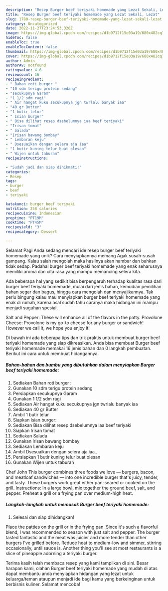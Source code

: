 ```yaml
---
description: "Resep Burger beef teriyaki homemade yang Lezat Sekali, Lezat"
title: "Resep Burger beef teriyaki homemade yang Lezat Sekali, Lezat"
slug: 1780-resep-burger-beef-teriyaki-homemade-yang-lezat-sekali-lezat
category: Uncategorized
date: 2022-11-27T23:24:53.320Z
image: https://img-global.cpcdn.com/recipes/d1b9712f15e03a19/680x482cq70/burger-beef-teriyaki-homemade-foto-resep-utama.jpg
hideToc: false
enableToc: true
enableTocContent: false
thumbnail: https://img-global.cpcdn.com/recipes/d1b9712f15e03a19/680x482cq70/burger-beef-teriyaki-homemade-foto-resep-utama.jpg
cover: https://img-global.cpcdn.com/recipes/d1b9712f15e03a19/680x482cq70/burger-beef-teriyaki-homemade-foto-resep-utama.jpg
author: Admin
authorAv: notfound
ratingvalue: 4.6
reviewcount: 16
recipeingredient:
- " Bahan roti burger "
- "10 sdm terigu protein sedang"
- "secukupnya Garam"
- "1 1/2 sdm ragi"
- " Air hangat kuku secukupnya jgn twrlalu banyak iaa"
- "40 gr Butter"
- "1 butir telur"
- " Isian burger"
- " Bisa dilihat resep dsebelumnya iaa beef teriyaki"
- "Irisan tomat"
- " Salada"
- "Irisan bawang bombay"
- " Lembaran keju"
- " Dsesuaikan dengan selera aja iaa"
- "1 butir kuning telur buat olesan"
- " Wijen untuk taburan"
recipeinstructions:

- "Sudah jadi dan siap dinikmati!"
categories:
- Resep
tags:
- burger
- beef
- teriyaki

katakunci: burger beef teriyaki 
nutrition: 258 calories
recipecuisine: Indonesian
preptime: "PT19M"
cooktime: "PT45M"
recipeyield: "3"
recipecategory: Dessert

---
```



Selamat Pagi Anda sedang mencari ide resep burger beef teriyaki homemade yang unik? Cara menyiapkannya memang Agak susah-susah gampang. Kalau salah mengolah maka hasilnya akan hambar dan bahkan tidak sedap. Padahal burger beef teriyaki homemade yang enak seharusnya memiliki aroma dan cita rasa yang mampu memancing selera kita.


Ada beberapa hal yang sedikit bisa berpengaruh terhadap kualitas rasa dari burger beef teriyaki homemade, mulai dari jenis bahan, kemudian pemilihan bahan segar dan bagus, hingga cara mengolah dan menyajikannya. Tak perlu bingung kalau mau menyiapkan burger beef teriyaki homemade yang enak di rumah, karena asal sudah tahu caranya maka hidangan ini mampu menjadi suguhan spesial.

Salt and Pepper: These will enhance all of the flavors in the patty. Provolone Cheese: Provolone is my go-to cheese for any burger or sandwich! However we call it, we hope you enjoy it!


Di bawah ini ada beberapa tips dan trik praktis untuk membuat burger beef teriyaki homemade yang siap dikreasikan. Anda bisa membuat Burger beef teriyaki homemade memakai 16 jenis bahan dan 0 langkah pembuatan. Berikut ini cara untuk membuat hidangannya.

<!--inarticleads1-->

##### Bahan-bahan dan bumbu yang dibutuhkan dalam menyiapkan Burger beef teriyaki homemade:

1. Sediakan  Bahan roti burger :
1. Gunakan 10 sdm terigu protein sedang
1. Persiapkan secukupnya Garam
1. Gunakan 1 1/2 sdm ragi
1. Sediakan  Air hangat kuku secukupnya jgn twrlalu banyak iaa
1. Sediakan 40 gr Butter
1. Ambil 1 butir telur
1. Siapkan  Isian burger:
1. Sediakan  Bisa dilihat resep dsebelumnya iaa beef teriyaki
1. Siapkan Irisan tomat
1. Sediakan  Salada
1. Gunakan Irisan bawang bombay
1. Sediakan  Lembaran keju
1. Ambil  Dsesuaikan dengan selera aja iaa..
1. Persiapkan 1 butir kuning telur buat olesan
1. Gunakan  Wijen untuk taburan


Chef John This burger combines three foods we love — burgers, bacon, and meatloaf sandwiches — into one incredible burger that&#39;s juicy, tender, and tasty. These burgers work great either pan-seared or cooked on the grill. Instructions: In a large bowl, mix together the ground beef, salt, and pepper. Preheat a grill or a frying pan over medium-high heat. 

<!--inarticleads2-->

##### Langkah-langkah untuk memasak Burger beef teriyaki homemade:


1. Selesai dan siap dihidangkan!

Place the patties on the grill or in the frying pan. Since it&#39;s such a flavorful blend, I was recommended to season with just salt and pepper. The burger tasted fantastic and the meat was juicier and more tender than other burgers I&#39;ve grilled before. Reduce heat to medium-low and simmer, stirring occasionally, until sauce is. Another thing you&#39;ll see at most restaurants is a slice of pineapple adorning a teriyaki burger. 

Terima kasih telah membaca resep yang kami tampilkan di sini. Besar harapan kami, olahan Burger beef teriyaki homemade yang mudah di atas dapat membantu anda menyiapkan hidangan yang lezat untuk keluarga/teman ataupun menjadi ide bagi kamu yang berkeinginan untuk berbisnis kuliner. Selamat mencoba!
